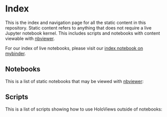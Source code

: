 # Index

This is the index and navigation page for all the static content in this
repository. Static content refers to anything that does not require a live Jupyter
notebook kernel. This includes scripts and notebooks with content viewable with
[nbviewer](http://nbviewer.jupyter.org/).

For our index of live notebooks, please visit our [index notebook on
mybinder](http://mybinder.org/repo/ioam/holoviews-contrib).

## Notebooks

This is a list of static notebooks that may be viewed with
[nbviewer](http://nbviewer.jupyter.org/):

## Scripts

This is a list of scripts showing how to use HoloViews outside of notebooks:
